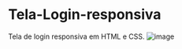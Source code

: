 # Tela-Login-responsiva
Tela de login responsiva em HTML e CSS.
![image](https://user-images.githubusercontent.com/126276055/230745834-c4673bf7-4a7e-430c-9e03-911bc7e8d502.png)

